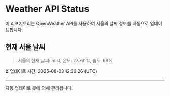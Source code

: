 
# Weather API Status

이 리포지토리는 OpenWeather API를 사용하여 서울의 날씨 정보를 자동으로 업데이트합니다.

## 현재 서울 날씨
> 서울의 현재 날씨: mist, 온도: 27.76°C, 습도: 69%

⏳ 업데이트 시간: 2025-08-03 12:36:26 (UTC)

---
자동 업데이트 봇에 의해 관리됩니다.
